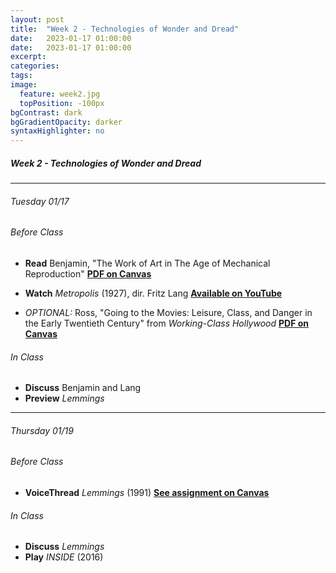 ```yaml
---
layout: post
title:  "Week 2 - Technologies of Wonder and Dread"
date:   2023-01-17 01:00:00
date:   2023-01-17 01:00:00
excerpt: 
categories:
tags:
image:
  feature: week2.jpg
  topPosition: -100px
bgContrast: dark
bgGradientOpacity: darker
syntaxHighlighter: no
---
```


##### **Week 2 - Technologies of Wonder and Dread**

---

###### Tuesday 01/17 

###### *Before Class*
- **Read** Benjamin, "The Work of Art in The Age of Mechanical Reproduction" [**PDF on Canvas**](https://uncch.instructure.com/courses/17305/files/folder/Readings?preview=2619201)
- **Watch** *Metropolis* (1927), dir. Fritz Lang [**Available on YouTube**](https://www.youtube.com/watch?v=2i_31SFY34g)

- *OPTIONAL:* Ross, "Going to the Movies: Leisure, Class, and Danger in the Early Twentieth Century" from *Working-Class Hollywood* [**PDF on Canvas**](https://uncch.instructure.com/courses/17305/files/folder/Readings?preview=2619303)

###### *In Class*
- **Discuss** Benjamin and Lang
- **Preview** *Lemmings*

---

###### Thursday 01/19 

###### *Before Class*
- **VoiceThread** *Lemmings* (1991) [**See assignment on Canvas**](https://uncch.instructure.com/courses/17305/assignments/182691)

###### *In Class*
- **Discuss** *Lemmings*
- **Play** *INSIDE* (2016) 

